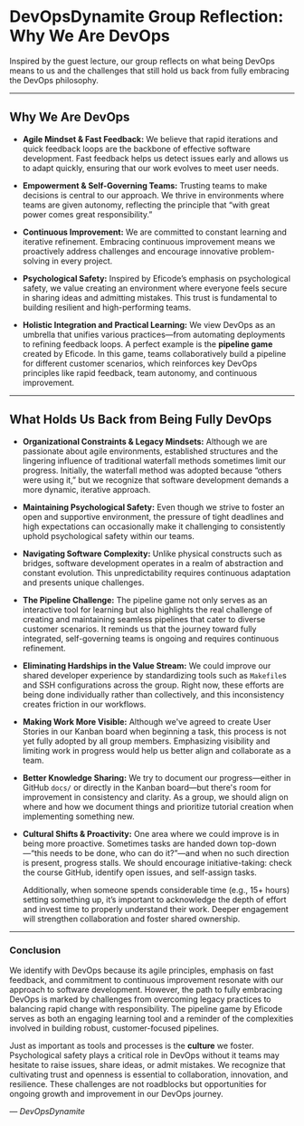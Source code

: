 # DevOpsDynamite Group Reflection: Why We Are DevOps

Inspired by the guest lecture, our group reflects on what being DevOps means to us and the challenges that still hold us back from fully embracing the DevOps philosophy.

---

## Why We Are DevOps

- **Agile Mindset & Fast Feedback:**
  We believe that rapid iterations and quick feedback loops are the backbone of effective software development. Fast feedback helps us detect issues early and allows us to adapt quickly, ensuring that our work evolves to meet user needs.

- **Empowerment & Self-Governing Teams:**
  Trusting teams to make decisions is central to our approach. We thrive in environments where teams are given autonomy, reflecting the principle that “with great power comes great responsibility.”

- **Continuous Improvement:**
  We are committed to constant learning and iterative refinement. Embracing continuous improvement means we proactively address challenges and encourage innovative problem-solving in every project.

- **Psychological Safety:**
  Inspired by Eficode’s emphasis on psychological safety, we value creating an environment where everyone feels secure in sharing ideas and admitting mistakes. This trust is fundamental to building resilient and high-performing teams.

- **Holistic Integration and Practical Learning:**
  We view DevOps as an umbrella that unifies various practices—from automating deployments to refining feedback loops. A perfect example is the **pipeline game** created by Eficode. In this game, teams collaboratively build a pipeline for different customer scenarios, which reinforces key DevOps principles like rapid feedback, team autonomy, and continuous improvement.

---

## What Holds Us Back from Being Fully DevOps

- **Organizational Constraints & Legacy Mindsets:**
  Although we are passionate about agile environments, established structures and the lingering influence of traditional waterfall methods sometimes limit our progress. Initially, the waterfall method was adopted because “others were using it,” but we recognize that software development demands a more dynamic, iterative approach.

- **Maintaining Psychological Safety:**
  Even though we strive to foster an open and supportive environment, the pressure of tight deadlines and high expectations can occasionally make it challenging to consistently uphold psychological safety within our teams.

- **Navigating Software Complexity:**
  Unlike physical constructs such as bridges, software development operates in a realm of abstraction and constant evolution. This unpredictability requires continuous adaptation and presents unique challenges.

- **The Pipeline Challenge:**
  The pipeline game not only serves as an interactive tool for learning but also highlights the real challenge of creating and maintaining seamless pipelines that cater to diverse customer scenarios. It reminds us that the journey toward fully integrated, self-governing teams is ongoing and requires continuous refinement.

- **Eliminating Hardships in the Value Stream:**
  We could improve our shared developer experience by standardizing tools such as `Makefile`s and SSH configurations across the group. Right now, these efforts are being done individually rather than collectively, and this inconsistency creates friction in our workflows.

- **Making Work More Visible:**
  Although we've agreed to create User Stories in our Kanban board when beginning a task, this process is not yet fully adopted by all group members. Emphasizing visibility and limiting work in progress would help us better align and collaborate as a team.

- **Better Knowledge Sharing:**
  We try to document our progress—either in GitHub `docs/` or directly in the Kanban board—but there's room for improvement in consistency and clarity. As a group, we should align on where and how we document things and prioritize tutorial creation when implementing something new.

- **Cultural Shifts & Proactivity:**
  One area where we could improve is in being more proactive. Sometimes tasks are handed down top-down—“this needs to be done, who can do it?”—and when no such direction is present, progress stalls. We should encourage initiative-taking: check the course GitHub, identify open issues, and self-assign tasks.

  Additionally, when someone spends considerable time (e.g., 15+ hours) setting something up, it’s important to acknowledge the depth of effort and invest time to properly understand their work. Deeper engagement will strengthen collaboration and foster shared ownership.

---

### Conclusion

We identify with DevOps because its agile principles, emphasis on fast feedback, and commitment to continuous improvement resonate with our approach to software development. However, the path to fully embracing DevOps is marked by challenges from overcoming legacy practices to balancing rapid change with responsibility. The pipeline game by Eficode serves as both an engaging learning tool and a reminder of the complexities involved in building robust, customer-focused pipelines.

Just as important as tools and processes is the **culture** we foster. Psychological safety plays a critical role in DevOps without it teams may hesitate to raise issues, share ideas, or admit mistakes. We recognize that cultivating trust and openness is essential to collaboration, innovation, and resilience. These challenges are not roadblocks but opportunities for ongoing growth and improvement in our DevOps journey.

*— DevOpsDynamite*